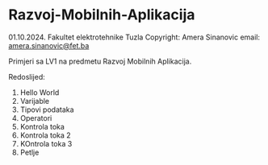 # Razvoj-Mobilnih-Aplikacija

01.10.2024. 
Fakultet elektrotehnike Tuzla
Copyright: Amera Sinanovic
email: amera.sinanovic@fet.ba

Primjeri sa LV1 na predmetu Razvoj Mobilnih Aplikacija. 

Redoslijed: 
1. Hello World
2. Varijable
3. Tipovi podataka
4. Operatori
5. Kontrola toka
6. Kontrola toka 2
7. KOntrola toka 3
8. Petlje



